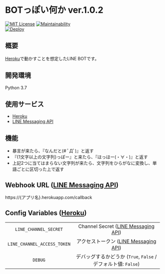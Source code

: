 # BOTっぽい何か ver.1.0.2
[![MIT License](https://img.shields.io/badge/license-MIT-blue.svg?style=flat)](LICENSE) [![Maintainability](https://api.codeclimate.com/v1/badges/6b6ac25e1d6752fe67ae/maintainability)](https://codeclimate.com/github/massongit/LINE-BOT/maintainability)  
[![Deploy](https://www.herokucdn.com/deploy/button.png)](https://heroku.com/deploy)

## 概要
[Heroku](https://www.heroku.com/)で動かすことを想定したLINE BOTです。

## 開発環境
Python 3.7

## 使用サービス
* [Heroku](https://www.heroku.com/)
* [LINE Messaging API](https://developers.line.me/ja/services/messaging-api/)

## 機能
* 暴言が来たら、『なんだと(# ﾟДﾟ)』と返す
* 『{1文字以上の文字列}っぽー』と来たら、『ほっほー(・∀・)』と返す
* 上記2つに当てはまらない文字列が来たら、文字列をひらがなに変換し、単語ごとに区切った上で返す

## Webhook URL ([LINE Messaging API](https://developers.line.me/ja/services/messaging-api/))
https://{アプリ名}.herokuapp.com/callback

## Config Variables ([Heroku](https://www.heroku.com/))
|||
|:--:|:--:|
|`LINE_CHANNEL_SECRET`|Channel Secret ([LINE Messaging API](https://developers.line.me/ja/services/messaging-api/))|
|`LINE_CHANNEL_ACCESS_TOKEN`|アクセストークン ([LINE Messaging API](https://developers.line.me/ja/services/messaging-api/))|
|`DEBUG`|デバッグするかどうか (`True`, `False` / デフォルト値: `False`)|
